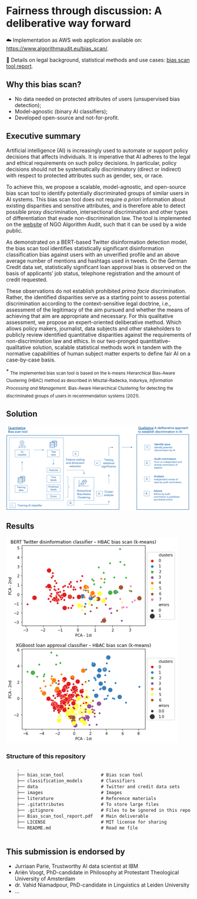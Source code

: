 # Fairness through discussion: A deliberative way forward

☁️ Implementation as AWS web application available on: https://www.algorithmaudit.eu/bias_scan/. 

📄 Details on legal background, statistical methods and use cases: [bias scan tool report](https://github.com/NGO-Algorithm-Audit/AI_Audit_Challenge/blob/master/Bias_scan_tool_report.docx).

## Why this bias scan?

- No data needed on protected attributes of users (unsupervised bias detection); 
- Model-agnostic (binary AI classifiers); 
- Developed open-source and not-for-profit.

## Executive summary
Artificial intelligence (AI) is increasingly used to automate or support policy decisions that affects individuals. It is imperative that AI adheres to the legal and ethical requirements on such policy decisions. In particular, policy decisions should not be systematically discriminatory (direct or indirect) with respect to protected attributes such as gender, sex, or race.

To achieve this, we propose a scalable, model-agnostic, and open-source bias scan tool to identify potentially discriminated groups of similar users in AI systems. This bias scan tool does not require *a priori* information about existing disparities and sensitive attributes, and is therefore able to detect possible proxy discrimination, intersectional discrimination and other types of differentiation that evade non-discrimination law. The tool is implemented on the [website](https://www.algorithmaudit.eu/bias_scan/) of NGO Algorithm Audit, such that it can be used by a wide public.

As demonstrated on a BERT-based Twitter disinformation detection model, the bias scan tool identifies statistically significant disinformation classification bias against users with an unverified profile and an above average number of mentions and hashtags used in tweets. On the German Credit data set, statistically significant loan approval bias is observed on the basis of applicants’ job status, telephone registration and the amount of credit requested. 

These observations do not establish prohibited *prima facie* discrimination. Rather, the identified disparities serve as a starting point to assess potential discrimination according to the context-sensitive legal doctrine, i.e., assessment of the legitimacy of the aim pursued and whether the means of achieving that aim are appropriate and necessary. For this qualitative assessment, we propose an expert-oriented deliberative method. Which allows policy makers, journalist, data subjects and other stakeholders to publicly review identified quantitative disparities against the requirements of non-discrimination law and ethics. In our two-pronged quantitative-qualitative solution, scalable statistical methods work in tandem with the normative capabilities of human subject matter experts to define fair AI on a case-by-case basis. 

\* <sub>The implemented bias scan tool is based on the k-means Hierarchical Bias-Aware Clustering (HBAC) method as described in Misztal-Radecka, Indurkya, *Information Processing and Management*. Bias-Aware Hierarchical Clustering for detecting the discriminated groups of users in recommendation systems (2021).</sub>

## Solution
![image](./images/Quantitative_qualitatitive.png)

## Results
![image](./images/Bias_scan_BERT_disinfo_classifier.png)
![image](./images/Bias_scan_XGBoost_loan_approval_classifier.png)

### Structure of this repository
```
    .
    ├── bias_scan_tool              # Bias scan tool 
    ├── classification_models       # Classifiers
    ├── data                        # Twitter and credit data sets
    ├── images                      # Images
    ├── literature                  # Reference materials
    ├── .gitattributes              # To store large files
    ├── .gitignore                  # Files to be ignored in this repo
    ├── Bias_scan_tool_report.pdf   # Main deliverable
    ├── LICENSE                     # MIT license for sharing 
    └── README.md                   # Read me file 
    
```


## This submission is endorsed by
- Jurriaan Parie, Trustworthy AI data scientist at IBM
- Ariën Voogt, PhD-candidate in Philosophy at Protestant Theological University of Amsterdam
- dr. Vahid Niamadpour, PhD-candidate in Linguistics at Leiden University
- ...